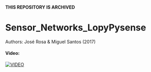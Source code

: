 #### THIS REPOSITORY IS ARCHIVED

# Sensor_Networks_LopyPysense
Authors: José Rosa &amp; Miguel Santos (2017)

#### Video:
[![VIDEO](http://img.youtube.com/vi/k3li2yYj5-A/0.jpg)](http://www.youtube.com/watch?v=k3li2yYj5-A)
